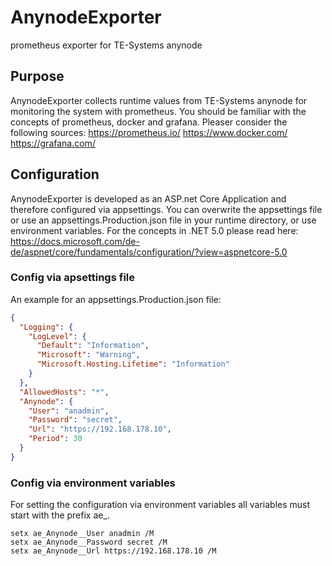 # AnynodeExporter
prometheus exporter for TE-Systems anynode
## Purpose
AnynodeExporter collects runtime values from TE-Systems anynode for monitoring the system with prometheus. You should be familiar with the concepts of prometheus, docker and grafana. Pleaser consider the following sources: https://prometheus.io/ https://www.docker.com/ https://grafana.com/
## Configuration
AnynodeExporter is developed as an ASP.net Core Application and therefore configured via appsettings. You can overwrite the appsettings file or use an appsettings.Production.json file in your runtime directory, or use environment variables. For the concepts in .NET 5.0 please read here: https://docs.microsoft.com/de-de/aspnet/core/fundamentals/configuration/?view=aspnetcore-5.0
### Config via apsettings file
An example for an appsettings.Production.json file:
```json
{
  "Logging": {
    "LogLevel": {
      "Default": "Information",
      "Microsoft": "Warning",
      "Microsoft.Hosting.Lifetime": "Information"
    }
  },
  "AllowedHosts": "*",
  "Anynode": {
    "User": "anadmin",
    "Password": "secret",
    "Url": "https://192.168.178.10",
    "Period": 30
  }
}
```
### Config via environment variables
For setting the configuration via environment variables all variables must start with the prefix ae_. 
```
setx ae_Anynode__User anadmin /M
setx ae_Anynode__Password secret /M
setx ae_Anynode__Url https://192.168.178.10 /M
```
